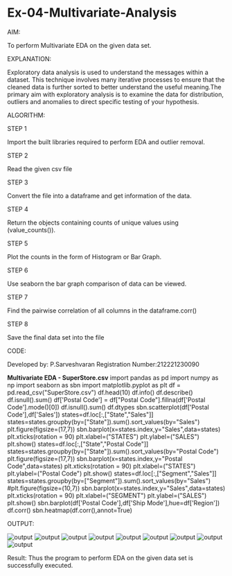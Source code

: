 # Ex-04-Multivariate-Analysis

AIM:

To perform Multivariate EDA on the given data set.

EXPLANATION:

Exploratory data analysis is used to understand the messages within a dataset. This technique involves many iterative processes to ensure that the cleaned data is further sorted to better understand the useful meaning.The primary aim with exploratory analysis is to examine the data for distribution, outliers and anomalies to direct specific testing of your hypothesis.

ALGORITHM:

STEP 1

Import the built libraries required to perform EDA and outlier removal.

STEP 2

Read the given csv file

STEP 3

Convert the file into a dataframe and get information of the data.

STEP 4

Return the objects containing counts of unique values using (value_counts()).

STEP 5

Plot the counts in the form of Histogram or Bar Graph.

STEP 6

Use seaborn the bar graph comparison of data can be viewed.

STEP 7

Find the pairwise correlation of all columns in the dataframe.corr()

STEP 8

Save the final data set into the file

CODE:

Developed by: P.Sarveshvaran
Registration Number:212221230090

**Multivariate EDA - SuperStore.csv**
import pandas as pd
import numpy as np
import seaborn as sbn
import matplotlib.pyplot as plt
df = pd.read_csv("SuperStore.csv")
df.head(10)
df.info()
df.describe()
df.isnull().sum()
df['Postal Code'] = df["Postal Code"].fillna(df['Postal Code'].mode()[0])
df.isnull().sum()
df.dtypes
sbn.scatterplot(df['Postal Code'],df['Sales'])
states=df.loc[:,["State","Sales"]]
states=states.groupby(by=["State"]).sum().sort_values(by="Sales")
plt.figure(figsize=(17,7))
sbn.barplot(x=states.index,y="Sales",data=states)
plt.xticks(rotation = 90)
plt.xlabel=("STATES")
plt.ylabel=("SALES")
plt.show()
states=df.loc[:,["State","Postal Code"]]
states=states.groupby(by=["State"]).sum().sort_values(by="Postal Code")
plt.figure(figsize=(17,7))
sbn.barplot(x=states.index,y="Postal Code",data=states)
plt.xticks(rotation = 90)
plt.xlabel=("STATES")
plt.ylabel=("Postal Code")
plt.show()
states=df.loc[:,["Segment","Sales"]]
states=states.groupby(by=["Segment"]).sum().sort_values(by="Sales")
#plt.figure(figsize=(10,7))
sbn.barplot(x=states.index,y="Sales",data=states)
plt.xticks(rotation = 90)
plt.xlabel=("SEGMENT")
plt.ylabel=("SALES")
plt.show()
sbn.barplot(df['Postal Code'],df['Ship Mode'],hue=df['Region'])
df.corr()
sbn.heatmap(df.corr(),annot=True)

OUTPUT:

![output](ds41.png)
![output](ds42.png)
![output](ds43.png)
![output](ds44.png)
![output](ds45.png)
![output](ds46.png)
![output](ds47.png)
![output](ds48.png)
![output](ds49.png)

Result:
Thus the program to perform EDA on the given data set is successfully executed.
